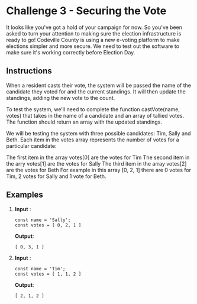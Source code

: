 # Challenge 3 - Securing the Vote

It looks like you've got a hold of your campaign for now. So you've been asked to turn your attention to making sure the election infrastructure is ready to go! Codeville County is using a new e-voting platform to make elections simpler and more secure. We need to test out the software to make sure it's working correctly before Election Day.

## Instructions

When a resident casts their vote, the system will be passed the name of the candidate they voted for and the current standings. It will then update the standings, adding the new vote to the count.

To test the system, we'll need to complete the function castVote(name, votes) that takes in the name of a candidate and an array of tallied votes. The function should return an array with the updated standings.

We will be testing the system with three possible candidates: Tim, Sally and Beth. Each item in the votes array represents the number of votes for a particular candidate:

The first item in the array votes[0] are the votes for Tim
The second item in the arry votes[1] are the votes for Sally
The third item in the array votes[2] are the votes for Beth
For example in this array [0, 2, 1] there are 0 votes for Tim, 2 votes for Sally and 1 vote for Beth.

## Examples

1. __Input__ :

       const name = 'Sally';
       const votes = [ 0, 2, 1 ]
    
   __Output__: 
     
       [ 0, 3, 1 ]

2. __Input__ :
     
       const name = 'Tim';
       const votes = [ 1, 1, 2 ]
      
   __Output__: 
   
       [ 2, 1, 2 ]
